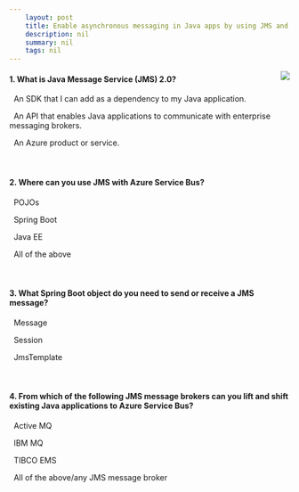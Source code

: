 ```yaml
---
    layout: post
    title: Enable asynchronous messaging in Java apps by using JMS and Azure Service Bus 
    description: nil
    summary: nil
    tags: nil
---
```



 <a target="_blank" href="https://docs.microsoft.com/en-us/learn/modules/cloud-scale-messaging-with-jms-service-bus/6-knowledge-check/"><i class="fas fa-external-link-alt"></i> </a>
 <img align="right" src="https://docs.microsoft.com/en-us/learn/achievements/cloud-scale-messaging-jms-service-bus.svg">
####  1. What is Java Message Service (JMS) 2.0?


<i class='far fa-square'></i> &nbsp;&nbsp;An SDK that I can add as a dependency to my Java application.

<i class='fas fa-check-square' style='color: Dodgerblue;'></i> &nbsp;&nbsp;An API that enables Java applications to communicate with enterprise messaging brokers.

<i class='far fa-square'></i> &nbsp;&nbsp;An Azure product or service.
<br />
<br />
<br />

####  2. Where can you use JMS with Azure Service Bus?


<i class='far fa-square'></i> &nbsp;&nbsp;POJOs

<i class='far fa-square'></i> &nbsp;&nbsp;Spring Boot

<i class='far fa-square'></i> &nbsp;&nbsp;Java EE

<i class='fas fa-check-square' style='color: Dodgerblue;'></i> &nbsp;&nbsp;All of the above
<br />
<br />
<br />

####  3. What Spring Boot object do you need to send or receive a JMS message?


<i class='far fa-square'></i> &nbsp;&nbsp;Message

<i class='far fa-square'></i> &nbsp;&nbsp;Session

<i class='fas fa-check-square' style='color: Dodgerblue;'></i> &nbsp;&nbsp;JmsTemplate
<br />
<br />
<br />

####  4. From which of the following JMS message brokers can you lift and shift existing Java applications to Azure Service Bus?


<i class='far fa-square'></i> &nbsp;&nbsp;Active MQ

<i class='far fa-square'></i> &nbsp;&nbsp;IBM MQ

<i class='far fa-square'></i> &nbsp;&nbsp;TIBCO EMS

<i class='fas fa-check-square' style='color: Dodgerblue;'></i> &nbsp;&nbsp;All of the above/any JMS message broker
<br />
<br />
<br />
